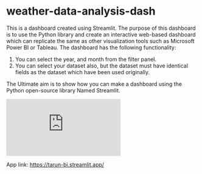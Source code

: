 # weather-data-analysis-dash
This is a dashboard created using Streamlit.
The purpose of this dashboard is to use the Python library and create an interactive web-based dashboard which can replicate the same as other visualization tools such as Microsoft Power BI or Tableau. 
The dashboard has the following functionality: 
1. You can select the year, and month from the filter panel.
2. You can select your dataset also, but the dataset must have identical fields as the dataset which have been used originally.

The Ultimate aim is to show how you can make a dashboard using the Python open-source library Named Streamlit. 

![image](https://github.com/venkatatarunkumarmavillapalli/businessintelligence-streamlit-powerbi-bonita-/blob/main/Streamlit_Dash.py)

App link: https://tarun-bi.streamlit.app/
